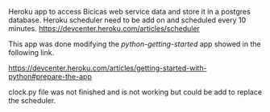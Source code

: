
Heroku app to access Bicicas web service data and store it in a postgres database. 
Heroku scheduler need to be add on and scheduled every 10 minutes. 
https://devcenter.heroku.com/articles/scheduler  

This app was done modifying the *python-getting-started* app showed in the following link. 

https://devcenter.heroku.com/articles/getting-started-with-python#prepare-the-app 

clock.py file was not finished and is not working but could be add to replace the scheduler. 


